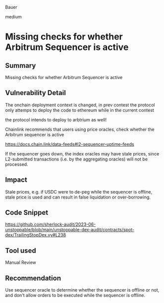 Bauer

medium

# Missing checks for whether Arbitrum Sequencer is active

## Summary
Missing checks for whether Arbitrum Sequencer is active

## Vulnerability Detail
The onchain deployment context is changed, in prev contest the protocol only attemps to deploy the code to ethereum while in the current contest

the protocol intends to deploy to arbtrium as well!

Chainlink recommends that users using price oracles, check whether the Arbitrum sequencer is active

https://docs.chain.link/data-feeds#l2-sequencer-uptime-feeds

If the sequencer goes down, the index oracles may have stale prices, since L2-submitted transactions (i.e. by the aggregating oracles) will not be processed.

## Impact
Stale prices, e.g. if USDC were to de-peg while the sequencer is offline, stale price is used and can result in false liquidation or over-borrowing.
## Code Snippet
https://github.com/sherlock-audit/2023-06-unstoppable/blob/main/unstoppable-dex-audit/contracts/spot-dex/TrailingStopDex.vy#L238
## Tool used

Manual Review

## Recommendation
Use sequencer oracle to determine whether the sequencer is offline or not, and don't allow orders to be executed while the sequencer is offline.